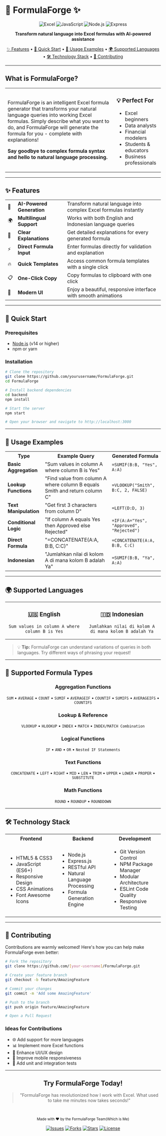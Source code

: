 # 🧪 FormulaForge ✨

<div align="center">

<img src="https://img.shields.io/badge/Excel-217346?style=for-the-badge&logo=microsoft-excel&logoColor=white" alt="Excel"/>
<img src="https://img.shields.io/badge/JavaScript-F7DF1E?style=for-the-badge&logo=javascript&logoColor=black" alt="JavaScript"/>
<img src="https://img.shields.io/badge/Node.js-339933?style=for-the-badge&logo=nodedotjs&logoColor=white" alt="Node.js"/>
<img src="https://img.shields.io/badge/Express-000000?style=for-the-badge&logo=express&logoColor=white" alt="Express"/>

**Transform natural language into Excel formulas with AI-powered assistance**

[✨ Features](#-features) • 
[🚀 Quick Start](#-quick-start) • 
[🎯 Usage Examples](#-usage-examples) • 
[🌍 Supported Languages](#-supported-languages) • 
[🛠️ Technology Stack](#️-technology-stack) • 
[📝 Contributing](#-contributing)

</div>

---

## What is FormulaForge?

<div align="center">
<table>
<tr>
<td width="70%">

FormulaForge is an intelligent Excel formula generator that transforms your natural language queries into working Excel formulas. Simply describe what you want to do, and FormulaForge will generate the formula for you - complete with explanations!

**Say goodbye to complex formula syntax and hello to natural language processing.**

</td>
<td width="30%">

<h3>💡 Perfect For</h3>
<ul>
  <li>Excel beginners</li>
  <li>Data analysts</li>
  <li>Financial modelers</li>
  <li>Students & educators</li>
  <li>Business professionals</li>
</ul>

</td>
</tr>
</table>
</div>

---

## ✨ Features

<div align="center">
<table>
<tr>
<td>🤖</td>
<td><b>AI-Powered Generation</b></td>
<td>Transform natural language into complex Excel formulas instantly</td>
</tr>
<tr>
<td>🌍</td>
<td><b>Multilingual Support</b></td>
<td>Works with both English and Indonesian language queries</td>
</tr>
<tr>
<td>📝</td>
<td><b>Clear Explanations</b></td>
<td>Get detailed explanations for every generated formula</td>
</tr>
<tr>
<td>⚡</td>
<td><b>Direct Formula Input</b></td>
<td>Enter formulas directly for validation and explanation</td>
</tr>
<tr>
<td>🔥</td>
<td><b>Quick Templates</b></td>
<td>Access common formula templates with a single click</td>
</tr>
<tr>
<td>📋</td>
<td><b>One-Click Copy</b></td>
<td>Copy formulas to clipboard with one click</td>
</tr>
<tr>
<td>💅</td>
<td><b>Modern UI</b></td>
<td>Enjoy a beautiful, responsive interface with smooth animations</td>
</tr>
</table>
</div>

---

## 🚀 Quick Start

### Prerequisites

- [Node.js](https://nodejs.org/) (v14 or higher)
- npm or yarn

### Installation

```bash
# Clone the repository
git clone https://github.com/yourusername/FormulaForge.git
cd FormulaForge

# Install backend dependencies
cd backend
npm install

# Start the server
npm start

# Open your browser and navigate to http://localhost:3000
```

---

## 🎯 Usage Examples

<div align="center">
<table>
<tr>
<th>Type</th>
<th>Example Query</th>
<th>Generated Formula</th>
</tr>
<tr>
<td><b>Basic Aggregation</b></td>
<td>"Sum values in column A where column B is Yes"</td>
<td><code>=SUMIF(B:B, "Yes", A:A)</code></td>
</tr>
<tr>
<td><b>Lookup Functions</b></td>
<td>"Find value from column A where column B equals Smith and return column C"</td>
<td><code>=VLOOKUP("Smith", B:C, 2, FALSE)</code></td>
</tr>
<tr>
<td><b>Text Manipulation</b></td>
<td>"Get first 3 characters from column D"</td>
<td><code>=LEFT(D:D, 3)</code></td>
</tr>
<tr>
<td><b>Conditional Logic</b></td>
<td>"If column A equals Yes then Approved else Rejected"</td>
<td><code>=IF(A:A="Yes", "Approved", "Rejected")</code></td>
</tr>
<tr>
<td><b>Direct Formula</b></td>
<td>"=CONCATENATE(A:A, B:B, C:C)"</td>
<td><code>=CONCATENATE(A:A, B:B, C:C)</code></td>
</tr>
<tr>
<td><b>Indonesian</b></td>
<td>"Jumlahkan nilai di kolom A di mana kolom B adalah Ya"</td>
<td><code>=SUMIF(B:B, "Ya", A:A)</code></td>
</tr>
</table>
</div>

---

## 🌍 Supported Languages

<div align="center">
<table>
<tr>
<td width="50%" align="center">
<h3>🇺🇸 English</h3>

```
Sum values in column A where column B is Yes
```

</td>
<td width="50%" align="center">
<h3>🇮🇩 Indonesian</h3>

```
Jumlahkan nilai di kolom A di mana kolom B adalah Ya
```

</td>
</tr>
</table>
</div>

> 💡 **Tip:** FormulaForge can understand variations of queries in both languages. Try different ways of phrasing your request!

---

## 🧩 Supported Formula Types

<div align="center">

### Aggregation Functions
`SUM` • `AVERAGE` • `COUNT` • `SUMIF` • `AVERAGEIF` • `COUNTIF` • `SUMIFS` • `AVERAGEIFS` • `COUNTIFS`

### Lookup & Reference
`VLOOKUP` • `HLOOKUP` • `INDEX` • `MATCH` • `INDEX/MATCH Combination`

### Logical Functions
`IF` • `AND` • `OR` • `Nested IF Statements`

### Text Functions
`CONCATENATE` • `LEFT` • `RIGHT` • `MID` • `LEN` • `TRIM` • `UPPER` • `LOWER` • `PROPER` • `SUBSTITUTE`

### Math Functions
`ROUND` • `ROUNDUP` • `ROUNDDOWN`

</div>

---

## 🛠️ Technology Stack

<div align="center">
<table>
<tr>
<th width="33%">Frontend</th>
<th width="33%">Backend</th>
<th width="33%">Development</th>
</tr>
<tr>
<td>

- HTML5 & CSS3
- JavaScript (ES6+)
- Responsive Design
- CSS Animations
- Font Awesome Icons

</td>
<td>

- Node.js
- Express.js
- RESTful API
- Natural Language Processing
- Formula Generation Engine

</td>
<td>

- Git Version Control
- NPM Package Manager
- Modular Architecture
- ESLint Code Quality
- Responsive Testing

</td>
</tr>
</table>
</div>

---

## 📝 Contributing

Contributions are warmly welcomed! Here's how you can help make FormulaForge even better:

```bash
# Fork the repository
git clone https://github.com/[your-username]/FormulaForge.git

# Create your feature branch
git checkout -b feature/AmazingFeature

# Commit your changes
git commit -m 'Add some AmazingFeature'

# Push to the branch
git push origin feature/AmazingFeature

# Open a Pull Request
```

### Ideas for Contributions

- 🌐 Add support for more languages
- 📊 Implement more Excel functions
- 🎨 Enhance UI/UX design
- 📱 Improve mobile responsiveness
- 🧪 Add unit and integration tests

---

<div align="center">

## Try FormulaForge Today!

<blockquote>
<p>"FormulaForge has revolutionized how I work with Excel. What used to take me minutes now takes seconds!"</p>
</blockquote>

<br>

<p>
<small>Made with ❤️ by the FormulaForge Team(Which is Me)</small>
</p>

<a href="https://github.com/Fauzananam/FormulaForge/issues"><img src="https://img.shields.io/github/issues/yourusername/FormulaForge?style=flat-square" alt="Issues"/></a>
<a href="https://github.com/Fauzananam/FormulaForge/network/members"><img src="https://img.shields.io/github/forks/yourusername/FormulaForge?style=flat-square" alt="Forks"/></a>
<a href="https://github.com/Fauzananam/FormulaForge/stargazers"><img src="https://img.shields.io/github/stars/yourusername/FormulaForge?style=flat-square" alt="Stars"/></a>
<a href="https://github.com/Fauzananam/FormulaForge/blob/master/LICENSE"><img src="https://img.shields.io/github/license/yourusername/FormulaForge?style=flat-square" alt="License"/></a>

</div>
